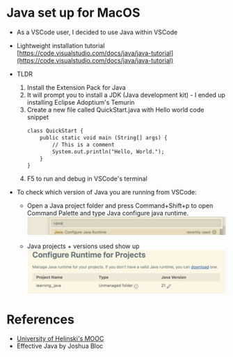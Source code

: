 # Java set up for MacOS

- As a VSCode user, I decided to use Java within VSCode
- Lightweight installation tutorial [https://code.visualstudio.com/docs/java/java-tutorial](https://code.visualstudio.com/docs/java/java-tutorial)
- TLDR
    1. Install the Extension Pack for Java
    2. It will prompt you to install a JDK (Java development kit) - I ended up installing Eclipse Adoptium's Temurin
    3. Create a new file called QuickStart.java with Hello world code snippet
        ```
        class QuickStart {
            public static void main (String[] args) {
                // This is a comment
                System.out.println("Hello, World.");
            }
        }
        ```
    4. F5 to run and debug in VSCode's terminal

- To check which version of Java you are running from VSCode:

  * Open a Java project folder and press Command+Shift+p to open Command Palette and type Java configure java runtime.
  ![Command+Shift+P and search for configure Java runtime](Assets/which_java.png)
   
  * Java projects + versions used show up
  ![Java projects + versions used show up](Assets/which_java_2.png)

# References
- [University of Helinski's MOOC](https://java-programming.mooc.fi/)
- Effective Java by Joshua Bloc